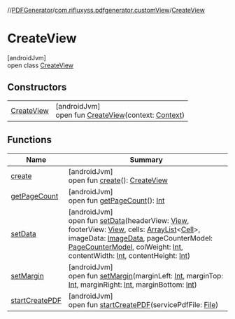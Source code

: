 //[PDFGenerator](../../../index.md)/[com.rifluxyss.pdfgenerator.customView](../index.md)/[CreateView](index.md)

# CreateView

[androidJvm]\
open class [CreateView](index.md)

## Constructors

| | |
|---|---|
| [CreateView](-create-view.md) | [androidJvm]<br>open fun [CreateView](-create-view.md)(context: [Context](https://developer.android.com/reference/kotlin/android/content/Context.html)) |

## Functions

| Name | Summary |
|---|---|
| [create](create.md) | [androidJvm]<br>open fun [create](create.md)(): [CreateView](index.md) |
| [getPageCount](get-page-count.md) | [androidJvm]<br>open fun [getPageCount](get-page-count.md)(): [Int](https://kotlinlang.org/api/latest/jvm/stdlib/kotlin/-int/index.html) |
| [setData](set-data.md) | [androidJvm]<br>open fun [setData](set-data.md)(headerView: [View](https://developer.android.com/reference/kotlin/android/view/View.html), footerView: [View](https://developer.android.com/reference/kotlin/android/view/View.html), cells: [ArrayList](https://developer.android.com/reference/kotlin/java/util/ArrayList.html)&lt;[Cell](../../com.rifluxyss.pdfgenerator.structure/-cell/index.md)&gt;, imageData: [ImageData](../../com.rifluxyss.pdfgenerator.image/-image-data/index.md), pageCounterModel: [PageCounterModel](../../com.rifluxyss.pdfgenerator.model/-page-counter-model/index.md), colWeight: [Int](https://kotlinlang.org/api/latest/jvm/stdlib/kotlin/-int/index.html), contentWidth: [Int](https://kotlinlang.org/api/latest/jvm/stdlib/kotlin/-int/index.html), contentHeight: [Int](https://kotlinlang.org/api/latest/jvm/stdlib/kotlin/-int/index.html)) |
| [setMargin](set-margin.md) | [androidJvm]<br>open fun [setMargin](set-margin.md)(marginLeft: [Int](https://kotlinlang.org/api/latest/jvm/stdlib/kotlin/-int/index.html), marginTop: [Int](https://kotlinlang.org/api/latest/jvm/stdlib/kotlin/-int/index.html), marginRight: [Int](https://kotlinlang.org/api/latest/jvm/stdlib/kotlin/-int/index.html), marginBottom: [Int](https://kotlinlang.org/api/latest/jvm/stdlib/kotlin/-int/index.html)) |
| [startCreatePDF](start-create-p-d-f.md) | [androidJvm]<br>open fun [startCreatePDF](start-create-p-d-f.md)(servicePdfFile: [File](https://developer.android.com/reference/kotlin/java/io/File.html)) |
